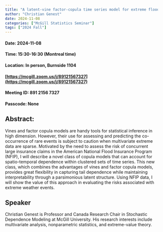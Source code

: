 ```yaml
---
title: "A latent-vine factor-copula time series model for extreme flood insurance losses"
author: "Christian Genest"
date: 2024-11-08
categories: ["McGill Statistics Seminar"]
tags: ["2024 Fall"]
---
```


#### Date: 2024-11-08
#### Time: 15:30-16:30 (Montreal time)
#### Location: In person, Burnside 1104
#### [https://mcgill.zoom.us/j/89121567327](https://mcgill.zoom.us/j/89121567327)
#### Meeting ID: 891 2156 7327
#### Passcode: None



## Abstract:

Vines and factor copula models are handy tools for statistical inference in high dimension. However, their use for assessing and predicting the co-occurrence of rare events is subject to caution when multivariate extreme data are sparse. Motivated by the need to assess the risk of concurrent large insurance claims in the American National Flood Insurance Program (NFIP), I will describe a novel class of copula models that can account for spatio-temporal dependence within clustered sets of time series. This new class, which combines the advantages of vines and factor copula models, provides great flexibility in capturing tail dependence while maintaining interpretability through a parsimonious latent structure. Using NFIP data, I will show the value of this approach in evaluating the risks associated with extreme weather events. 


## Speaker

Christian Genest is Professor and Canada Research Chair in Stochastic Dependence Modeling at McGill University. His research interests include multivariate analysis, nonparametric statistics, and extreme-value theory.
